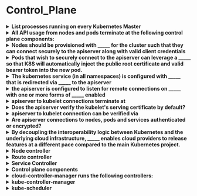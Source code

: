 # Control_Plane 

<details>
<summary>
<b>List processes running on every Kubernetes Master</b>
</summary>
1. kube-apiserver
2. kube-controller-manager
3. kube-scheduler

<img src="paste-d842301571ce981466b41d198776a3b6b0df20e8.jpg">
</details>

<details>
<summary>
<b>All API usage from nodes and pods terminate at the following control plane components:</b>
</summary>
<b>apiserver</b><hr>no other control plane components exposes remote services
</details>

<details>
<summary>
<b>Nodes should be provisioned with _____ for the cluster such that they can connect securely to the apiserver along with valid client credentials</b>
</summary>
public root certificate
</details>

<details>
<summary>
<b>Pods that wish to securely connect to the apiserver can leverage a _____ so that K8S will automatically inject the public root certificate and valid bearer token into the new pod.</b>
</summary>
service account
</details>

<details>
<summary>
<b>The <b>kubernetes </b>service (in all namespaces) is configured with _____ that is redirected via _____ to the apiserver</b>
</summary>
a virtual IP address
kube-proxy
</details>

<details>
<summary>
<b>the apiserver is configured to listen for remote connections on _____ with one or more forms of _____ enabled</b>
</summary>
a secure HTTPS port
client authentication
</details>

<details>
<summary>
<b>apiserver to kubelet connections terminate at</b>
</summary>
the kubelet's HTTPS endpoint
</details>

<details>
<summary>
<b>Does the <b>apiserver</b> verify the <b>kubelet's</b> serving certificate by default?</b>
</summary>
No-----The connection is subject to MITM attacks by default
</details>

<details>
<summary>
<b>apiserver to kubelet connection can be verified via</b>
</summary>
SSH tunneling
OR&nbsp;
<b>apiserver --kubelet-certificate-authority</b>
</details>

<details>
<summary>
<b>Are <b>apiserver</b>&nbsp;connections to <b>nodes, pods and services</b>&nbsp;authenticated or encrypted?</b>
</summary>
No :(
They can be run over HTTPS but will not validate the certificate
</details>

<details>
<summary>
<b>By decoupling the interoperability logic between Kubernetes and the underlying cloud infrastructure, _____ enables cloud providers to release features at a different pace compared to the main Kubernetes project.</b>
</summary>
cloud-controller-manager
</details>

<details>
<summary>
<b>Node controller</b>
</summary>
<b>Create / destroy nodes&nbsp;</b>when new servers are created and destroyed in your cloud infrastructure
<b>Annotate Nodes</b>with cloud-specific information, such as Region
<b>Get Node information</b>Hostname, address, health
</details>

<details>
<summary>
<b>Route controller</b>
</summary>
Configures addresses and routes between K8S nodes in your cloud
</details>

<details>
<summary>
<b>Service Controller</b>
</summary>
Sets up Load Balancers and other infrastructure components needed by <b>Service </b>k8s objects
</details>

<details>
<summary>
<b>Control plane components</b>
</summary>
Kubernetes Master&nbsp;
kubeletsetcd
</details>

<details>
<summary>
<b>cloud-controller-manager runs the following controllers:</b>
</summary>
Node Controller
Route ControllerVolume ControllerService Controller
</details>

<details>
<summary>
<b>kube-controller-manager</b>
</summary>
Daemon controlling core K8S control loops
Node controllerReplication controllerService account controllerEndpoints controller
Garbage collector (can be disabled)

HPA
Leader electionReconcilliation intervalFeature gatesCluster CIDRPod CIDR
</details>

<details>
<summary>
<b>kube-scheduler</b>
</summary>
Schedules pods on available worker nodes.
Policy-richTopology-aware,&nbsp;Improves impacts availability, performance, and capacity of nodes
Considers individual / collective resource needs, QoS requirements, hardware/software/policy/affinity constraints, data locality, inter-workload interference, deadlines.
</details>

